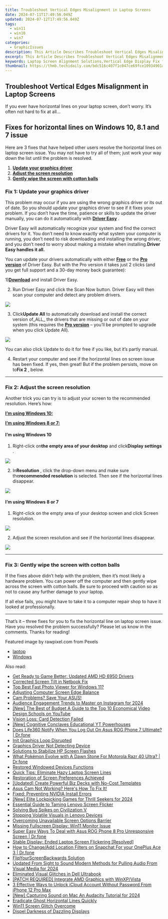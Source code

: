 ```yaml
---
title: Troubleshoot Vertical Edges Misalignment in Laptop Screens
date: 2024-07-11T17:49:56.049Z
updated: 2024-07-12T17:49:56.049Z
tags:
  - win11
  - win10
  - win7
categories:
  - GraphicIssues
description: This Article Describes Troubleshoot Vertical Edges Misalignment in Laptop Screens
excerpt: This Article Describes Troubleshoot Vertical Edges Misalignment in Laptop Screens
keywords: Laptop Screen Alignment Solutions,Vertical Edge Display Fix for Laptops,Laptop Screen Misalignment Troubleshoot,Vertical Alignment Errors in Laptop Displays,How to Fix Vertical Display Distortion,Laptop Edge Correction Techniques,Resolving Vertical LCD Misalignment
thumbnail: https://thmb.techidaily.com/bdc516c407f1c047ce69fce10934901af5b77e56306af6bf8cabd1b35043cc3e.jpg
---
```


## Troubleshoot Vertical Edges Misalignment in Laptop Screens

 If you ever have horizontal lines on your laptop screen, don’t worry. It’s often not hard to fix at all…

## Fixes for horizontal lines on Windows 10, 8.1 and 7 issue

 Here are 3 fixes that have helped other users resolve the horizontal lines on laptop screen issue. You may not have to try all of them; just work your way down the list until the problem is resolved.

1. **[Update your graphics driver](#F1)**
2. **[Adjust the screen resolution](#F2)**
3. **[Gently wipe the screen with cotton balls](#F3)**

### Fix 1: Update your graphics driver

 This problem may occur if you are using the wrong graphics driver or its out of date. So you should update your graphics driver to see if it fixes your problem. If you don’t have the time, patience or skills to update the driver manually, you can do it automatically with [**Driver Easy**](https://tools.techidaily.com/drivereasy/download/) .

 Driver Easy will automatically recognize your system and find the correct drivers for it. You don’t need to know exactly what system your computer is running, you don’t need to risk downloading and installing the wrong driver, and you don’t need to worry about making a mistake when installing.**Driver Easy handles it all.**

 You can update your drivers automatically with either [**Free**](https://tools.techidaily.com/drivereasy/download/) or the [**Pro version**](https://tools.techidaily.com/drivereasy/download/) of Driver Easy. But with the Pro version it takes just 2 clicks (and you get full support and a 30-day money back guarantee):

 1)[**Download**](https://tools.techidaily.com/drivereasy/download/) and install Driver Easy.

 2) Run Driver Easy and click the Scan Now button. Driver Easy will then scan your computer and detect any problem drivers.

![](https://images.drivereasy.com/wp-content/uploads/2018/07/img_5b46ffcde1143.jpg)

 3) Click**Update All** to automatically download and install the correct version of_ALL_ the drivers that are missing or out of date on your system (this requires the [**Pro version**](https://tools.techidaily.com/drivereasy/download/) – you’ll be prompted to upgrade when you click Update All).

![](https://images.drivereasy.com/wp-content/uploads/2018/07/img_5b594e371b13c.jpg)

 You can also click Update to do it for free if you like, but it’s partly manual.

 4) Restart your computer and see if the horizontal lines on screen issue has been fixed. If yes, then great! But if the problem persists, move on to**Fix 2** , below.

---

### Fix 2: Adjust the screen resolution

 Another trick you can try is to adjust your screen to the recommended resolution. Here’s how:

**[I’m using Windows 10:](#W10)**

[**I’m using Windows 8 or 7:**](#W87)

#### I’m using Windows 10

 1) Right-click on**the empty area of your desktop** and click**Display settings** .

![](https://images.drivereasy.com/wp-content/uploads/2018/07/img_5b4c67b31715b.jpg)

 2) In**Resolution** , click the drop-down menu and make sure the**recommended resolution** is selected. Then see if the horizontal lines disappear.

![](https://images.drivereasy.com/wp-content/uploads/2018/07/img_5b4c683faa667.jpg)

#### I’m using Windows 8 or 7

 1) Right-click on the empty area of your desktop screen and click Screen resolution.

![](https://images.drivereasy.com/wp-content/uploads/2018/07/img_5b5ed6d79ee72.jpg)

 2) Adjust the screen resolution and see if the horizontal lines disappear.

![](https://images.drivereasy.com/wp-content/uploads/2018/08/img_5b72884ff0e75.jpg)

---

### Fix 3: Gently wipe the screen with cotton balls

 If the fixes above didn’t help with the problem, then it’s most likely a hardware problem. You can power off the computer and then gently wipe across the screen with cotton balls. Be sure to proceed with caution so as not to cause any further damage to your laptop.

 If all else fails, you might have to take it to a computer repair shop to have it looked at professionally.

---

 That’s it – three fixes for you to fix the horizontal line on laptop screen issue. Have you resolved the problem successfully? Please let us know in the comments. Thanks for reading!

Featured image by rawpixel.com from Pexels

* [laptop](https://tools.techidaily.com/drivereasy/download/)
* [Windows](https://tools.techidaily.com/drivereasy/download/)

<ins class="adsbygoogle"
     style="display:block"
     data-ad-format="autorelaxed"
     data-ad-client="ca-pub-7571918770474297"
     data-ad-slot="1223367746"></ins>



<ins class="adsbygoogle"
     style="display:block"
     data-ad-client="ca-pub-7571918770474297"
     data-ad-slot="8358498916"
     data-ad-format="auto"
     data-full-width-responsive="true"></ins>



<span class="atpl-alsoreadstyle">Also read:</span>
<div><ul>
<li><a href="https://graphic-issues.techidaily.com/get-ready-to-game-better-updated-amd-hd-6950-drivers/"><u>Get Ready to Game Better: Updated AMD HD 6950 Drivers</u></a></li>
<li><a href="https://graphic-issues.techidaily.com/corrected-screen-tilt-in-netbook-fix/"><u>Corrected Screen Tilt in Netbook Fix</u></a></li>
<li><a href="https://extra-hints.techidaily.com/top-best-fast-photo-viewer-for-windows-11/"><u>Top Best Fast Photo Viewer for Windows 11?</u></a></li>
<li><a href="https://graphic-issues.techidaily.com/adjusting-computer-screen-edge-balance/"><u>Adjusting Computer Screen Edge Balance</u></a></li>
<li><a href="https://graphic-issues.techidaily.com/cam-problems-save-your-asus/"><u>Cam Problems? Save Your ASUS!</u></a></li>
<li><a href="https://extra-lessons.techidaily.com/audience-engagement-trends-to-master-on-instagram-for-2024/"><u>Audience Engagement  Trends to Master on Instagram for 2024</u></a></li>
<li><a href="https://youtube-sure.techidaily.com/he-best-of-budget-a-guide-to-the-top-10-economical-video-design-schools-on-youtube/"><u>[New] The Best of Budget  A Guide to the Top 10 Economical Video Design Schools on YouTube</u></a></li>
<li><a href="https://graphic-issues.techidaily.com/vision-loss-card-detection-failed/"><u>Vision Loss: Card Detection Failed</u></a></li>
<li><a href="https://youtube-video-recordings.techidaily.com/new-cognitive-conclaves-educational-yt-powerhouses/"><u>[New] Cognitive Conclaves  Educational YT Powerhouses</u></a></li>
<li><a href="https://fake-location.techidaily.com/does-life360-notify-when-you-log-out-on-asus-rog-phone-7-ultimate-drfone-by-drfone-virtual-android/"><u>Does Life360 Notify When You Log Out On Asus ROG Phone 7 Ultimate? | Dr.fone</u></a></li>
<li><a href="https://graphic-issues.techidaily.com/init-graphics-loop-disrupted/"><u>Init Graphics Loop Disrupted</u></a></li>
<li><a href="https://graphic-issues.techidaily.com/graphics-driver-not-detecting-device/"><u>Graphics Driver Not Detecting Device</u></a></li>
<li><a href="https://graphic-issues.techidaily.com/solutions-to-stabilize-hp-screen-flashes/"><u>Solutions to Stabilize HP Screen Flashes</u></a></li>
<li><a href="https://android-pokemon-go.techidaily.com/what-pokemon-evolve-with-a-dawn-stone-for-motorola-razr-40-ultra-drfone-by-drfone-virtual-android/"><u>What Pokémon Evolve with A Dawn Stone For Motorola Razr 40 Ultra? | Dr.fone</u></a></li>
<li><a href="https://graphic-issues.techidaily.com/restored-windowed-devices-functions/"><u>Restored Windowed Devices Functions</u></a></li>
<li><a href="https://graphic-issues.techidaily.com/quick-tips-eliminate-hazy-laptop-screen-lines/"><u>Quick Tips: Eliminate Hazy Laptop Screen Lines</u></a></li>
<li><a href="https://graphic-issues.techidaily.com/restoration-of-screen-preferences-achieved/"><u>Restoration of Screen Preferences Achieved</u></a></li>
<li><a href="https://extra-information.techidaily.com/updated-create-powerful-biz-decks-with-no-cost-templates/"><u>[Updated] Create Powerful Biz Decks with No-Cost Templates</u></a></li>
<li><a href="https://graphic-issues.techidaily.com/1719817661009-asus-cam-not-working-heres-how-to-fix-it/"><u>Asus Cam Not Working? Here's How To Fix It!</u></a></li>
<li><a href="https://graphic-issues.techidaily.com/fixed-preventing-nvidia-install-errors/"><u>Fixed: Preventing NVIDIA Install Errors</u></a></li>
<li><a href="https://screen-video-capture.techidaily.com/new-elite-lockpicking-games-for-thrill-seekers-for-2024/"><u>[New] Elite Lockpicking Games for Thrill Seekers for 2024</u></a></li>
<li><a href="https://graphic-issues.techidaily.com/essential-guide-to-taming-lenovo-screen-flicker/"><u>Essential Guide to Taming Lenovo Screen Flicker</u></a></li>
<li><a href="https://graphic-issues.techidaily.com/solving-bug-spikes-on-civilization-v/"><u>Solving Bug Spikes on Civilization V</u></a></li>
<li><a href="https://graphic-issues.techidaily.com/stopping-volatile-visuals-in-lenovo-devices/"><u>Stopping Volatile Visuals in Lenovo Devices</u></a></li>
<li><a href="https://graphic-issues.techidaily.com/overcoming-unavailable-screen-options-barrier/"><u>Overcoming Unavailable Screen Options Barrier</u></a></li>
<li><a href="https://graphic-issues.techidaily.com/missing-fullscreen-display-win11-monitor-issue/"><u>Missing Fullscreen Display: Win11 Monitor Issue</u></a></li>
<li><a href="https://howto.techidaily.com/super-easy-ways-to-deal-with-asus-rog-phone-8-pro-unresponsive-screen-drfone-by-drfone-fix-android-problems-fix-android-problems/"><u>Super Easy Ways To Deal with Asus ROG Phone 8 Pro Unresponsive Screen | Dr.fone</u></a></li>
<li><a href="https://graphic-issues.techidaily.com/stable-display-ended-laptop-screen-flickering-resolved/"><u>Stable Display: Ended Laptop Screen Flickering [Resolved]</u></a></li>
<li><a href="https://location-social.techidaily.com/how-to-changeadd-location-filters-on-snapchat-for-your-oneplus-ace-3-drfone-by-drfone-virtual-android/"><u>How to Change/Add Location Filters on Snapchat For your OnePlus Ace 3 | Dr.fone</u></a></li>
<li><a href="https://graphic-issues.techidaily.com/flipyourscreenbackwards-solution/"><u>FlipYourScreenBackwards Solution</u></a></li>
<li><a href="https://audio-editing.techidaily.com/updated-from-sight-to-sound-modern-methods-for-pulling-audio-from-visual-media-for-2024/"><u>Updated From Sight to Sound Modern Methods for Pulling Audio From Visual Media for 2024</u></a></li>
<li><a href="https://graphic-issues.techidaily.com/eliminated-visual-glitches-in-dell-ultrabook/"><u>Eliminated Visual Glitches in Dell Ultrabook</u></a></li>
<li><a href="https://graphic-issues.techidaily.com/patch-required-integrate-amd-graphics-with-winxpvista/"><u>[PATCH REQUIRED] Integrate AMD Graphics with WinXP/Vista</u></a></li>
<li><a href="https://activate-lock.techidaily.com/3-effective-ways-to-unlock-icloud-account-without-password-from-iphone-12-pro-max-by-drfone-ios/"><u>3 Effective Ways to Unlock iCloud Account Without Password From iPhone 12 Pro Max</u></a></li>
<li><a href="https://screen-mirroring-recording.techidaily.com/new-capturing-sound-on-mac-an-audacity-tutorial-for-2024/"><u>[New] Capturing Sound on Mac  An Audacity Tutorial for 2024</u></a></li>
<li><a href="https://graphic-issues.techidaily.com/eradicate-ghost-horizontal-lines-quickly/"><u>Eradicate Ghost Horizontal Lines Quickly</u></a></li>
<li><a href="https://graphic-issues.techidaily.com/win11-screen-glitch-overcome/"><u>Win11 Screen Glitch Overcome</u></a></li>
<li><a href="https://graphic-issues.techidaily.com/dispel-darkness-of-dazzling-displays/"><u>Dispel Darkness of Dazzling Displays</u></a></li>
</ul></div>
